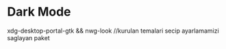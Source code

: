 # Dark Mode
xdg-desktop-portal-gtk && nwg-look //kurulan temalari secip ayarlamamizi saglayan paket

